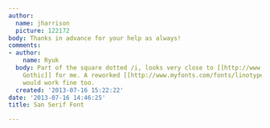 ```yaml
---
author:
  name: jharrison
  picture: 122172
body: Thanks in advance for your help as always!
comments:
- author:
    name: Ryuk
  body: Part of the square dotted /i, looks very close to [[http://www.myfonts.com/fonts/mti/century-gothic|Century
    Gothic]] for me. A reworked [[http://www.myfonts.com/fonts/linotype/futura|Futura]]
    would work fine too.
  created: '2013-07-16 15:22:22'
date: '2013-07-16 14:46:25'
title: San Serif Font

---
```

